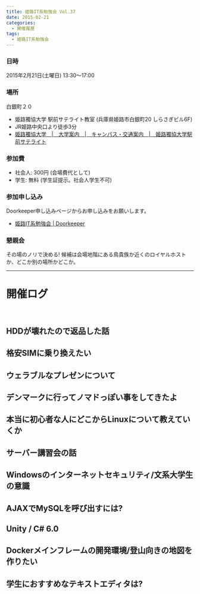 ```yaml
---
title: 姫路IT系勉強会 Vol.37
date: 2015-02-21
categories:
  - 開催履歴
tags:
  - 姫路IT系勉強会
---
```


### 日時

2015年2月21日(土曜日) 13:30～17:00

### 場所

白銀町２０

-   姫路獨協大学 駅前サテライト教室 (兵庫県姫路市白銀町20 しらさぎビル6F)
-   JR姫路中央口より徒歩3分
-   [姫路獨協大学　|　大学案内　|　キャンパス・交通案内　|　姫路獨協大学駅前サテライト](http://www.himeji-du.ac.jp/access/satellite/)

### 参加費

-   社会人: 300円 (会場費代として)
-   学生: 無料 (学生証提示。社会人学生不可)

### 参加申し込み

Doorkeeper申し込みページからお申し込みをお願いします。

-   [姫路IT系勉強会 | Doorkeeper](https://histudy.doorkeeper.jp/)

### 懇親会

その場のノリで決める!
候補は会場地階にある鳥貴族か近くのロイヤルホストか、どこか別の場所かどこか。

------------------------------------------------------------------------

開催ログ
========

​

HDDが壊れたので返品した話
-------------------------

格安SIMに乗り換えたい
---------------------

ウェラブルなプレゼンについて
----------------------------

デンマークに行ってノマドっぽい事をしてきたよ
--------------------------------------------

本当に初心者な人にどこからLinuxについて教えていくか
---------------------------------------------------

サーバー講習会の話
------------------

Windowsのインターネットセキュリティ/文系大学生の意識
----------------------------------------------------

AJAXでMySQLを呼び出すには?
--------------------------

Unity / C\# 6.0
---------------

Dockerメインフレームの開発環境/登山向きの地図を作りたい
-------------------------------------------------------

学生におすすめなテキストエディタは?
-----------------------------------

​
